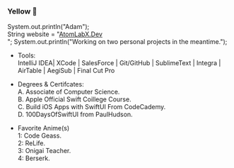 ### Yellow 👋
System.out.println("Adam");<br>
String website = "<a href="https://atomlabx.github.io">AtomLabX.Dev</a><br>";
System.out.println("Working on two personal projects in the meantime.");<br>

* Tools:<br>
IntelliJ IDEA| XCode | SalesForce | Git/GitHub | SublimeText | Integra | AirTable | AegiSub | Final Cut Pro

* Degrees & Certifcates:<br>
A. Associate of Computer Science.<br>
B. Apple Official Swift Coillege Course.<br>
C. Build iOS Apps with SwiftUI From CodeCademy.<br>
D. 100DaysOfSwiftUI from PaulHudson.<br>

* Favorite Anime(s)<br>
1: Code Geass.<br> 
2: ReLife.<br>
3: Onigai Teacher.<br>
4: Berserk.<br>

